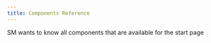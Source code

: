 ```yaml
---
title: Components Reference
---
```


SM wants to know all components that are available for the start page

